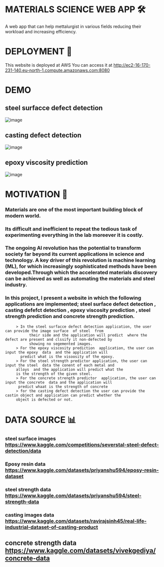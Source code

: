 # MATERIALS SCIENCE WEB APP 🛠️
A web app that can help mettalurgist in various fields reducing their workload and increasing efficiency.

# DEPLOYMENT 🚀

This website is deployed at AWS
You can access it at  http://ec2-16-170-231-140.eu-north-1.compute.amazonaws.com:8080

# DEMO

   ## steel surfacce defect detection 
   ![image](https://github.com/priyanshu5943/Steel-defect-detection-system/assets/105591596/270928e9-f703-43ba-8fdb-149f9d9a74ac)


   ## casting defect detection
   ![image](https://github.com/priyanshu5943/Steel-defect-detection-system/assets/105591596/aa5975f5-e915-42af-bda7-b38b70a32a41)


   ## epoxy viscosity prediction
   ![image](https://github.com/priyanshu5943/Steel-defect-detection-system/assets/105591596/28b9dfa1-3ca7-419a-8e34-7220221c1dfd)


   



# MOTIVATION 💪

### Materials are one of the most important building block of modern world.
###  Its difficult and inefficient to repeat the tedious task of experimenting everything in the lab moreever it is costly.
### The ongoing AI revolution has the potential to transform society far beyond  its current applications in science and technology. A key driver of this  revolution is machine learning (ML), for which increasingly sophisticated  methods have been developed.Through which the accelerated materials discovery can be achieved as well as automating the materials and steel industry.
### In this project, I present a website in which the following applications are implemented; steel surface defect detection , casting defefct detection , epoxy viscosity prediction , steel strength prediction and concrete strength prediction.
         > In the steel surfacce defect detection application, the user can provide the image surface  of steel  from 
               their side and the application will predict  where the defect are present and clssify it non-defected by 
               showing no segemented images.
         > For the epoxy viscosity prediction  application, the user can input the epoxy  data  and the application will 
           predict what is the visoosity of the epoxy.
         > For the steel strength predictor application, the user can input the steel  data the conent of each metal and 
         alloys  and the application will predict what the 
         is the strength of the given steel.
         > For the concrete strength predictor  application, the user can input the concrete  data and the application will 
          predict whaat is the strength of concrete
         > for the casting defect detection the user can provide the castin object and application can predict whether the 
         object is defected or not.

# DATA SOURCE 📊

### steel surface images https://www.kaggle.com/competitions/severstal-steel-defect-detection/data

### Eposy resin data https://www.kaggle.com/datasets/priyanshu594/eposy-resin-dataset

### steel strength data https://www.kaggle.com/datasets/priyanshu594/steel-strength-data

### casting images data https://www.kaggle.com/datasets/ravirajsinh45/real-life-industrial-dataset-of-casting-product

## concrete strength data https://www.kaggle.com/datasets/vivekgediya/concrete-data







